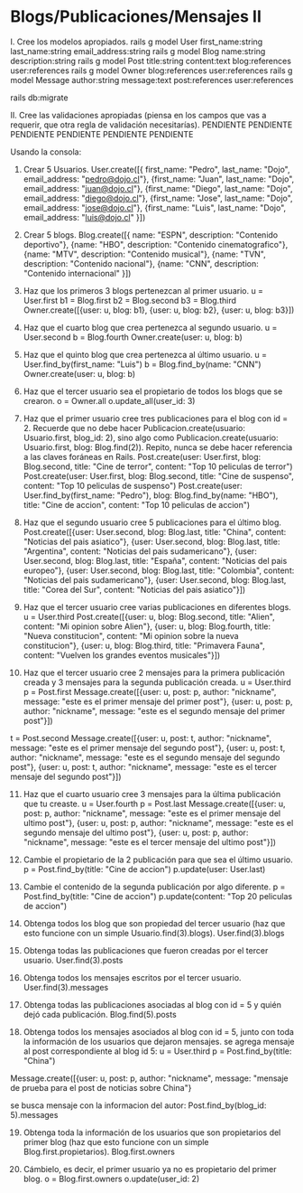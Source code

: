 # Blogs/Publicaciones/Mensajes II

I.	Cree los modelos apropiados.
rails g model User first_name:string last_name:string email_address:string
rails g model Blog name:string description:string
rails g model Post title:string content:text blog:references user:references
rails g model Owner blog:references user:references
rails g model Message author:string message:text post:references user:references

rails db:migrate

II.	Cree las validaciones apropiadas (piensa en los campos que vas a requerir, que otra regla de validación necesitarías).
PENDIENTE PENDIENTE PENDIENTE PENDIENTE PENDIENTE PENDIENTE

Usando la consola:
1.	Crear 5 Usuarios.
User.create([{ first_name: "Pedro", last_name: "Dojo", email_address: "pedro@dojo.cl"}, {first_name: "Juan", last_name: "Dojo", email_address: "juan@dojo.cl"}, {first_name: "Diego", last_name: "Dojo", email_address: "diego@dojo.cl"}, {first_name: "Jose", last_name: "Dojo", email_address: "jose@dojo.cl"}, {first_name: "Luis", last_name: "Dojo", email_address: "luis@dojo.cl" }])

2.	Crear 5 blogs.
Blog.create([{ name: "ESPN", description: "Contenido deportivo"}, {name: "HBO", description: "Contenido cinematografico"}, {name: "MTV", description: "Contenido musical"}, {name: "TVN", description: "Contenido nacional"}, {name: "CNN", description: "Contenido internacional" }])

3.	Haz que los primeros 3 blogs pertenezcan al primer usuario.
u = User.first
b1 = Blog.first
b2 = Blog.second
b3 = Blog.third
Owner.create([{user: u, blog: b1}, {user: u, blog: b2}, {user: u, blog: b3}])

4.	Haz que el cuarto blog que crea pertenezca al segundo usuario.
u = User.second
b = Blog.fourth
Owner.create(user: u, blog: b)

5.	Haz que el quinto blog que crea pertenezca al último usuario.
u = User.find_by(first_name: "Luis")
b = Blog.find_by(name: "CNN")
Owner.create(user: u, blog: b)

6.	Haz que el tercer usuario sea el propietario de todos los blogs que se crearon.
o = Owner.all
o.update_all(user_id: 3)

7.	Haz que el primer usuario cree tres publicaciones para el blog con id = 2. Recuerde que no debe hacer Publicacion.create(usuario: Usuario.first, blog_id: 2), 
sino algo como Publicacion.create(usuario: Usuario.first, blog: Blog.find(2)). Repito, nunca se debe hacer referencia a las claves foráneas en Rails.
Post.create(user: User.first, blog: Blog.second, title: "Cine de terror", content: "Top 10 peliculas de terror")
Post.create(user: User.first, blog: Blog.second, title: "Cine de suspenso", content: "Top 10 peliculas de suspenso")
Post.create(user: User.find_by(first_name: "Pedro"), blog: Blog.find_by(name: "HBO"), title: "Cine de accion", content: "Top 10 peliculas de accion")

8.	Haz que el segundo usuario cree 5 publicaciones para el último blog.
Post.create([{user: User.second, blog: Blog.last, title: "China", content: "Noticias del pais asiatico"}, {user: User.second, blog: Blog.last, title: "Argentina", content: "Noticias del pais sudamericano"}, {user: User.second, blog: Blog.last, title: "España", content: "Noticias del pais europeo"}, {user: User.second, blog: Blog.last, title: "Colombia", content: "Noticias del pais sudamericano"}, {user: User.second, blog: Blog.last, title: "Corea del Sur", content: "Noticias del pais asiatico"}])

9.	Haz que el tercer usuario cree varias publicaciones en diferentes blogs.
u = User.third
Post.create([{user: u, blog: Blog.second, title: "Alien", content: "Mi opinion sobre Alien"}, {user: u, blog: Blog.fourth, title: "Nueva constitucion", content: "Mi opinion sobre la nueva constitucion"}, {user: u, blog: Blog.third, title: "Primavera Fauna", content: "Vuelven los grandes eventos musicales"}])

10.	Haz que el tercer usuario cree 2 mensajes para la primera publicación creada y 3 mensajes para la segunda publicación creada.
u = User.third
p = Post.first
Message.create([{user: u, post: p, author: "nickname", message: "este es el primer mensaje del primer post"}, {user: u, post: p, author: "nickname", message: "este es el segundo mensaje del primer post"}])

t = Post.second
Message.create([{user: u, post: t, author: "nickname", message: "este es el primer mensaje del segundo post"}, {user: u, post: t, author: "nickname", message: "este es el segundo mensaje del segundo post"}, {user: u, post: t, author: "nickname", message: "este es el tercer mensaje del segundo post"}])

11.	Haz que el cuarto usuario cree 3 mensajes para la última publicación que tu creaste.
u = User.fourth
p = Post.last
Message.create([{user: u, post: p, author: "nickname", message: "este es el primer mensaje del ultimo post"}, {user: u, post: p, author: "nickname", message: "este es el segundo mensaje del ultimo post"}, {user: u, post: p, author: "nickname", message: "este es el tercer mensaje del ultimo post"}])

12.	Cambie el propietario de la 2 publicación para que sea el último usuario.
p = Post.find_by(title: "Cine de accion")
p.update(user: User.last)

13.	Cambie el contenido de la segunda publicación por algo diferente.
p = Post.find_by(title: "Cine de accion")
p.update(content: "Top 20 peliculas de accion")

14.	Obtenga todos los blog que son propiedad del tercer usuario (haz que esto funcione con un simple Usuario.find(3).blogs).
User.find(3).blogs

15.	Obtenga todas las publicaciones que fueron creadas por el tercer usuario.
User.find(3).posts

16.	Obtenga todos los mensajes escritos por el tercer usuario.
User.find(3).messages

17.	Obtenga todas las publicaciones asociadas al blog con id = 5 y quién dejó cada publicación.
Blog.find(5).posts

18.	Obtenga todos los mensajes asociados al blog con id = 5, junto con toda la información de los usuarios que dejaron mensajes.
se agrega mensaje al post correspondiente al blog id 5:
u = User.third
p = Post.find_by(title: "China") 

Message.create([{user: u, post: p, author: "nickname", message: "mensaje de prueba para el post de noticias sobre China"}

se busca mensaje con la informacion del  autor:
Post.find_by(blog_id: 5).messages

19.	Obtenga toda la información de los usuarios que son propietarios del primer blog (haz que esto funcione con un simple Blog.first.propietarios).
Blog.first.owners

20.	Cámbielo, es decir, el primer usuario ya no es propietario del primer blog.
o = Blog.first.owners
o.update(user_id: 2)